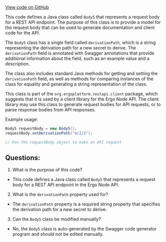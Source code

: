 [View code on GitHub](https://github.com/ergoplatform/ergo-appkit/java-client-generated/src/main/java/org/ergoplatform/restapi/client/Body5.java)

This code defines a Java class called `Body5` that represents a request body for a REST API endpoint. The purpose of this class is to provide a model for the request body that can be used to generate documentation and client code for the API. 

The `Body5` class has a single field called `derivationPath`, which is a string representing the derivation path for a new secret to derive. The `derivationPath` field is annotated with Swagger annotations that provide additional information about the field, such as an example value and a description. 

The class also includes standard Java methods for getting and setting the `derivationPath` field, as well as methods for comparing instances of the class for equality and generating a string representation of the class. 

This class is part of the `org.ergoplatform.restapi.client` package, which suggests that it is used by a client library for the Ergo Node API. The client library may use this class to generate request bodies for API requests, or to parse response bodies from API responses. 

Example usage:

```java
Body5 requestBody = new Body5();
requestBody.setDerivationPath("m/1/2");

// Use the requestBody object to make an API request
```
## Questions: 
 1. What is the purpose of this code?
- This code defines a Java class called `Body5` that represents a request body for a REST API endpoint in the Ergo Node API.

2. What is the `derivationPath` property used for?
- The `derivationPath` property is a required string property that specifies the derivation path for a new secret to derive.

3. Can the `Body5` class be modified manually?
- No, the `Body5` class is auto-generated by the Swagger code generator program and should not be edited manually.